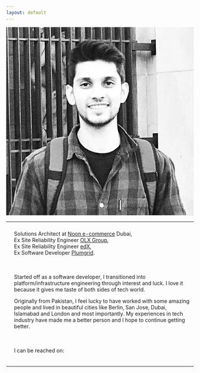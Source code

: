 ```yaml
---
layout: default
---
```

<link rel="stylesheet" href="https://cdnjs.cloudflare.com/ajax/libs/font-awesome/4.7.0/css/font-awesome.min.css">

<table>
<tr>
<th></th>
<th></th>
</tr>
<img src="../assets/img/dp2.jpg" alt="Bilal Ahmad">
<tr>
<td>
</td>
<td>
<p>Solutions Architect at <a href='https://www.noon.com/uae-en/'>Noon e-commerce</a> Dubai,<br>Ex Site Reliability Engineer <a href='https://www.olxgroup.com/'>OLX Group</a>,<br>Ex Site Reliability Engineer <a href='https://www.edx.org/'>edX</a>,<br>Ex Software Developer  <a href='https://www.crunchbase.com/organization/plumgrid'>Plumgrid</a>.<br>
<br>
<br>
<p>Started off as a software developer, I transitioned into platform/infrastructure engineering through interest and luck. I love it because it gives me taste of both sides of tech world.</p>
<p>Originally from Pakistan, I feel lucky to have worked with some amazing people and lived in beautiful cities like Berlin, San Jose, Dubai, Islamabad and London and most importantly. My experiences in tech industry have made me a better person and I hope to continue getting better.</p>
<br>
<br>
I can be reached on:<br>
<a href="https://twitter.com/bilahmad99" class="fa fa-twitter"></a>
<a href="https://www.linkedin.com/in/bilalahmad99/" class="fa fa-linkedin"></a>
<a href='https://github.com/bilalahmad99' class="fa fa-github"></a><br>
</p>
</td>
</tr>
</table>